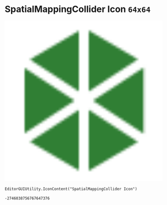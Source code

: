 # SpatialMappingCollider Icon `64x64`
<img src="/img/SpatialMappingCollider%20Icon.png" width=512 height=512>

``` CSharp
EditorGUIUtility.IconContent("SpatialMappingCollider Icon")
```
```
-2746038756767647376
```
